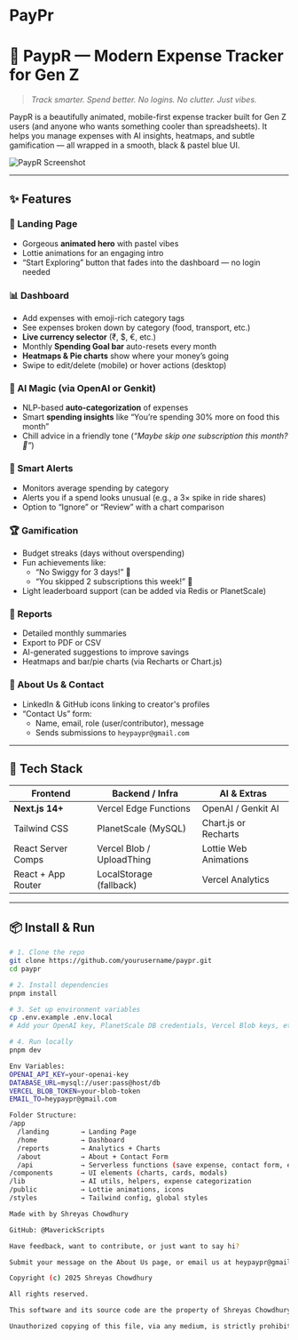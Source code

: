 # PayPr

# 💸 PaypR — Modern Expense Tracker for Gen Z

> _Track smarter. Spend better. No logins. No clutter. Just vibes._  

PaypR is a beautifully animated, mobile-first expense tracker built for Gen Z users (and anyone who wants something cooler than spreadsheets). It helps you manage expenses with AI insights, heatmaps, and subtle gamification — all wrapped in a smooth, black & pastel blue UI.

![PaypR Screenshot](./screenshots/dashboard.png)

---

## ✨ Features

### 🛬 Landing Page
- Gorgeous **animated hero** with pastel vibes
- Lottie animations for an engaging intro
- “Start Exploring” button that fades into the dashboard — no login needed

### 📊 Dashboard
- Add expenses with emoji-rich category tags
- See expenses broken down by category (food, transport, etc.)
- **Live currency selector** (₹, $, €, etc.)
- Monthly **Spending Goal bar** auto-resets every month
- **Heatmaps & Pie charts** show where your money’s going
- Swipe to edit/delete (mobile) or hover actions (desktop)

### 🤖 AI Magic (via OpenAI or Genkit)
- NLP-based **auto-categorization** of expenses
- Smart **spending insights** like “You’re spending 30% more on food this month”
- Chill advice in a friendly tone (_“Maybe skip one subscription this month? 🤔”_)

### 🎯 Smart Alerts
- Monitors average spending by category
- Alerts you if a spend looks unusual (e.g., a 3× spike in ride shares)
- Option to “Ignore” or “Review” with a chart comparison

### 🏆 Gamification
- Budget streaks (days without overspending)
- Fun achievements like:
  - “No Swiggy for 3 days!” 🍱  
  - “You skipped 2 subscriptions this week!” 🎉
- Light leaderboard support (can be added via Redis or PlanetScale)

### 📁 Reports
- Detailed monthly summaries
- Export to PDF or CSV
- AI-generated suggestions to improve savings
- Heatmaps and bar/pie charts (via Recharts or Chart.js)

### 💬 About Us & Contact
- LinkedIn & GitHub icons linking to creator's profiles
- “Contact Us” form:
  - Name, email, role (user/contributor), message
  - Sends submissions to `heypaypr@gmail.com`

---

## 🧱 Tech Stack

| Frontend            | Backend / Infra          | AI & Extras              |
|---------------------|--------------------------|--------------------------|
| **Next.js 14+**     | Vercel Edge Functions     | OpenAI / Genkit AI       |
| Tailwind CSS        | PlanetScale (MySQL)      | Chart.js or Recharts     |
| React Server Comps  | Vercel Blob / UploadThing| Lottie Web Animations    |
| React + App Router  | LocalStorage (fallback)  | Vercel Analytics         |

---

## 📦 Install & Run

```bash
# 1. Clone the repo
git clone https://github.com/yourusername/paypr.git
cd paypr

# 2. Install dependencies
pnpm install

# 3. Set up environment variables
cp .env.example .env.local
# Add your OpenAI key, PlanetScale DB credentials, Vercel Blob keys, etc.

# 4. Run locally
pnpm dev

Env Variables:
OPENAI_API_KEY=your-openai-key
DATABASE_URL=mysql://user:pass@host/db
VERCEL_BLOB_TOKEN=your-blob-token
EMAIL_TO=heypaypr@gmail.com

Folder Structure:
/app
  /landing        → Landing Page
  /home           → Dashboard
  /reports        → Analytics + Charts
  /about          → About + Contact Form
  /api            → Serverless functions (save expense, contact form, etc.)
/components       → UI elements (charts, cards, modals)
/lib              → AI utils, helpers, expense categorization
/public           → Lottie animations, icons
/styles           → Tailwind config, global styles

Made with by Shreyas Chowdhury

GitHub: @MaverickScripts

Have feedback, want to contribute, or just want to say hi?

Submit your message on the About Us page, or email us at heypaypr@gmail.com

Copyright (c) 2025 Shreyas Chowdhury

All rights reserved.

This software and its source code are the property of Shreyas Chowdhury ("the Author").

Unauthorized copying of this file, via any medium, is strictly prohibited. No part of this repository may be reproduced, distributed, or transmitted in any form or by any means without the prior written permission of the Author.
